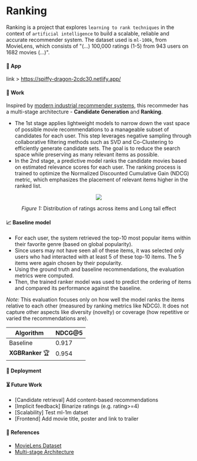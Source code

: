 # Ranking

Ranking is a project that explores `learning to rank techniques` in the context of `artificial intelligence` to build a scalable, reliable and accurate recommender system.
The dataset used is `ml-100k`, from MovieLens, which consists of "(...) 100,000 ratings (1-5) from 943 users on 1682 movies (...)".

#### :popcorn: App
link > https://spiffy-dragon-2cdc30.netlify.app/

#### :test_tube: Work
Inspired by [modern industrial recommender systems](https://static.googleusercontent.com/media/research.google.com/en//pubs/archive/45530.pdf), this recommeder has a multi-stage architecture - **Candidate Generation** and **Ranking**.

- The 1st stage applies lightweight models to narrow down the vast space of possible movie recommendations to a manageable subset of candidates for each user. This step leverages negative sampling through collaborative filtering methods such as SVD and Co-Clustering to efficiently generate candidate sets. The goal is to reduce the search space while preserving as many relevant items as possible.
- In the 2nd stage, a predictive model ranks the candidate movies based on estimated relevance scores for each user. The ranking process is trained to optimize the Normalized Discounted Cumulative Gain (NDCG) metric, which emphasizes the placement of relevant items higher in the ranked list.

<p align="center">
  <img src="https://github.com/user-attachments/assets/37317043-fefb-4ecb-b791-3ef1641eea15" />
</p>
<p align="center"><em>Figure 1:</em> Distribution of ratings across items and Long tail effect</p>

#### :chart_with_upwards_trend: Baseline model

   - For each user, the system retrieved the top-10 most popular items within their favorite genre (based on global popularity).
   - Since users may not have seen all of these items, it was selected only users who had interacted with at least 5 of these top-10 items. The 5 items were again chosen by their popularity.
   - Using the ground truth and baseline recommendations, the evaluation metrics were computed.
   - Then, the trained ranker model was used to predict the ordering of items and compared its performance against the baseline.

*Note:*
This evaluation focuses only on how well the model ranks the items relative to each other (measured by ranking metrics like NDCG). It does not capture other aspects like diversity (novelty) or coverage (how repetitive or varied the recommendations are).

| Algorithm        | NDCG@5 |
|------------------|----------|
| Baseline | 0.917 |
| **XGBRanker** :trophy: | 0.954 |

#### :rocket: Deployment

#### :hourglass_flowing_sand: Future Work
- [Candidate retrieval] Add content-based recommendations
- [Implicit feedback] Binarize ratings (e.g. rating>=4)
- [Scalability] Test ml-1m datset
- [Frontend] Add movie title, poster and link to trailer

#### :handshake: References
- [MovieLens Dataset](https://grouplens.org/datasets/movielens/100k/)
- [Multi-stage Architecture](https://medium.com/nvidia-merlin/recommender-systems-not-just-recommender-models-485c161c755e)
